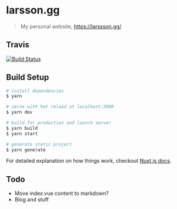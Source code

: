 # larsson.gg

> My personal website, https://larssson.gg/

## Travis

[![Build Status](https://travis-ci.org/chipsu/larsson-gg.svg?branch=master)](https://travis-ci.org/chipsu/larsson-gg)

## Build Setup

``` bash
# install dependencies
$ yarn

# serve with hot reload at localhost:3000
$ yarn dev

# build for production and launch server
$ yarn build
$ yarn start

# generate static project
$ yarn generate
```

For detailed explanation on how things work, checkout [Nuxt.js docs](https://nuxtjs.org).

## Todo
- Move index.vue content to markdown?
- Blog and stuff
